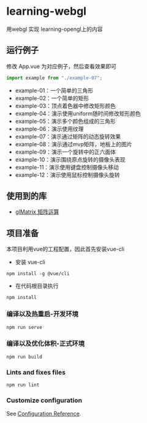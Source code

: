 # learning-webgl
用webgl 实现 learning-opengl上的内容

## 运行例子
修改 App.vue 为对应例子，然后查看效果即可
```javascript
import example from "./example-07";
```
+ example-01：一个简单的三角形
+ example-02：一个简单的矩形
+ example-03：顶点着色器中修改矩形颜色
+ example-04：演示使用uniform随时间修改矩形颜色
+ example-05：演示多个颜色组成的三角形
+ example-06：演示使用纹理
+ example-07：演示通过矩阵的动态旋转效果
+ example-08：演示通过mvp矩阵，地板上的图片
+ example-09：演示一个旋转中的正六面体
+ example-10：演示围绕原点旋转的摄像头表现
+ example-11：演示使用键盘控制摄像头移动
+ example-12：演示使用鼠标控制摄像头旋转

## 使用到的库
+ [glMatrix 矩阵运算](https://github.com/toji/gl-matrix)


## 项目准备
本项目利用vue的工程配置，因此首先安装vue-cli
+ 安装 vue-cli
```
npm install -g @vue/cli
```
+ 在代码根目录执行
```
npm install
```

### 编译以及热重启-开发环境
```
npm run serve
```

### 编译以及优化体积-正式环境
```
npm run build
```

### Lints and fixes files
```
npm run lint
```


### Customize configuration
See [Configuration Reference](https://cli.vuejs.org/config/).
